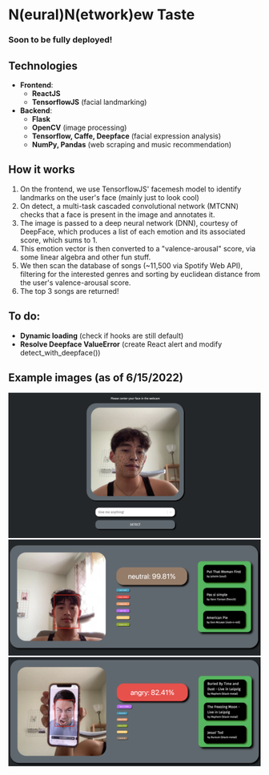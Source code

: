 # N(eural)N(etwork)ew Taste
### Soon to be fully deployed!

## Technologies
* __Frontend__: 
  * __ReactJS__ 
  * __TensorflowJS__ (facial landmarking)
* __Backend__: 
  * __Flask__
  * __OpenCV__ (image processing) 
  * __Tensorflow, Caffe, Deepface__ (facial expression analysis) 
  * __NumPy, Pandas__ (web scraping and music recommendation)

## How it works
1. On the frontend, we use TensorflowJS' facemesh model to identify landmarks on the user's face (mainly just to look cool)
2. On detect, a multi-task cascaded convolutional network (MTCNN) checks that a face is present in the image and annotates it.
3. The image is passed to a deep neural network (DNN), courtesy of DeepFace, which produces a list of each emotion and its associated score, which sums to 1.
4. This emotion vector is then converted to a "valence-arousal" score, via some linear algebra and other fun stuff.
5. We then scan the database of songs (~11,500 via Spotify Web API), filtering for the interested genres and sorting by euclidean distance from the user's valence-arousal score.
6. The top 3 songs are returned!

## To do:
* __Dynamic loading__ (check if hooks are still default)
* __Resolve Deepface ValueError__ (create React alert and modify detect_with_deepface())

## Example images (as of 6/15/2022)
![webcam](./example-images/webcam.jpg)
![neutral_example](./example-images/neutral.jpg)
![angry_example](./example-images/angry.jpg)
